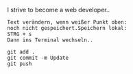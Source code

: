 I strive to become a web developer.. 


    Text verändern, wenn weißer Punkt oben: 
    noch nicht gespeichert.Speichern lokal: 
    STRG + s
    Dann ins Terminal wechseln..

    git add .
    git commit -m Update
    git push


